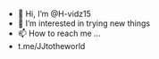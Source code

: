 - 👋 Hi, I’m @H-vidz15
- 👀 I’m interested in trying new things
- 📫 How to reach me ...
- t.me/JJtotheworld

<!---
H-vidz15/H-vidz15 is a ✨ special ✨ repository because its `README.md` (this file) appears on your GitHub profile.
You can click the Preview link to take a look at your changes.
--->
